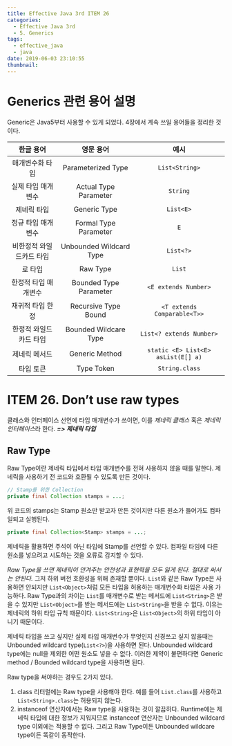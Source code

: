```yaml
---
title: Effective Java 3rd ITEM 26
categories:
  - Effective Java 3rd
  - 5. Generics
tags:
  - effective_java
  - java
date: 2019-06-03 23:10:55
thumbnail:
---
```


# Generics 관련 용어 설명
Generic은 Java5부터 사용할 수 있게 되었다. 4장에서 계속 쓰일 용어들을 정리한 것이다.

|         한글 용어        |        영문 용어        |               예시                 |
|:------------------------:|:-----------------------:|:----------------------------------:|
| 매개변수화 타입          | Parameterized Type      | `List<String>`                     |
| 실제 타입 매개변수       | Actual Type Parameter   | `String`                           |
| 제네릭 타입              | Generic Type            | `List<E>`                          |
| 정규 타입 매개변수       | Formal Type Parameter   | `E`                                |
| 비한정적 와일드카드 타입 | Unbounded Wildcard Type | `List<?>`                          |
| 로 타입                  | Raw Type                | `List`                             |
| 한정적 타입 매개변수     | Bounded Type Parameter  | `<E extends Number>`               |
| 재귀적 타입 한정         | Recursive Type Bound    | `<T extends Comparable<T>>`        |
| 한정적 와일드카드 타입   | Bounded Wildcare Type   | `List<? extends Number>`           |
| 제네릭 메서드            | Generic Method          | `static <E> List<E> asList(E[] a)` |
| 타입 토큰                | Type Token              | `String.class`                     |

# ITEM 26. Don’t use raw types
클래스와 인터페이스 선언에 타입 매개변수가 쓰이면, 이를 *제네릭 클래스* 혹은 *제네릭 인터페이스*라 한다.
***=> 제네릭 타입***

## Raw Type
Raw Type이란 제네릭 타입에서 타입 매개변수를 전혀 사용하지 않을 때를 말한다. 제네릭을 사용하기 전 코드와 호환될 수 있도록 만든 것이다.
```java
// Stamp를 위한 Collection
private final Collection stamps = ...;
```
위 코드의 stamps는 Stamp 원소만 받고자 만든 것이지만 다른 원소가 들어가도 컴파일되고 실행된다.

```java
private final Collection<Stamp> stamps = ...;
```
제네릭을 활용하면 주석이 아닌 타입에 Stamp를 선언할 수 있다. 컴파일 타임에 다른 원소를 넣으려고 시도하는 것을 오류로 감지할 수 있다.
<br/>

*Raw Type을 쓰면 제네릭이 안겨주는 안전성과 표현력을 모두 잃게 된다. 절대로 써서는 안된다.* 그저 하위 버전 호환성을 위해 존재할 뿐이다.
`List`와 같은 Raw Type은 사용하면 안되지만 `List<Object>`처럼 모든 타입을 허용하는 매개변수화 타입은 사용 가능하다. Raw Type과의 차이는 `List`를 매개변수로 받는 메서드에 `List<String>`은 받을 수 있지만 `List<Object>`를 받는 메서드에는 `List<String>`을 받을 수 없다. 이유는 제네릭의 하위 타입 규칙 때문이다. `List<String>`은 `List<Object>`의 하위 타입이 아니기 때문이다.
<br/> 

제네릭 타입을 쓰고 싶지만 실제 타입 매개변수가 무엇인지 신경쓰고 싶지 않을때는 Unbounded wildcard type(`List<?>`)을 사용하면 된다.
Unbounded wildcard type에는 null을 제외한 어떤 원소도 넣을 수 없다. 이러한 제약이 불편하다면 Generic method / Bounded wildcard type을 사용하면 된다.
<br/>

Raw type을 써야하는 경우도 2가지 있다.
1. class 리터럴에는 Raw type을 사용해야 한다. 예를 들어 `List.class`를 사용하고 `List<String>.class`는 허용되지 않는다.
2. instanceof 연산자에서는 Raw type을 사용하는 것이 깔끔하다. Runtime에는 제네릭 타입에 대한 정보가 지워지므로 instanceof 연산자는 Unbounded wildcard type 이외에는 적용할 수 없다.
그리고 Raw Type이든 Unbounded wildcare type이든 똑같이 동작한다. 
